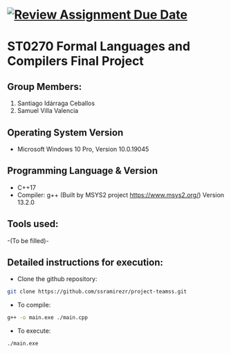[![Review Assignment Due Date](https://classroom.github.com/assets/deadline-readme-button-24ddc0f5d75046c5622901739e7c5dd533143b0c8e959d652212380cedb1ea36.svg)](https://classroom.github.com/a/kw1YU2tQ)
=
ST0270 Formal Languages and Compilers Final Project
=
## Group Members:
1. Santiago Idárraga Ceballos
2. Samuel Villa Valencia

## Operating System Version
- Microsoft Windows 10 Pro, Version 10.0.19045

## Programming Language & Version
- C++17
- Compiler: g++ (Built by MSYS2 project https://www.msys2.org/) Version 13.2.0

## Tools used:

-(To be filled)-


## Detailed instructions for execution:
- Clone the github repository:
```bash
git clone https://github.com/ssramirezr/project-teamss.git
```

- To compile:
``` bash
g++ -o main.exe ./main.cpp
```

- To execute:
``` bash
./main.exe
```
